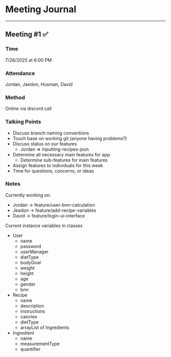 # Meeting Journal 
___
## Meeting #1 ✅
### Time
7/26/2025 at 6:00 PM
### Attendance
Jordan, Jaedon, Husman, David
### Method
Online via discord call
### Talking Points
* Discuss branch naming conventions
* Touch base on working git (anyone having problems?)
* Discuss status on our features 
  * Jordan => inputting-recipes-json
* Determine all necessary main features for app
  * Determine sub-features for main features
* Assign features to individuals for this week
* Time for questions, concerns, or ideas
### Notes
Currently working on:
* Jordan -> feature/user-bmr-calculation
* Jeadon -> feature/add-recipe-variables
* David -> feature/login-ui-interface

Current instance variables in classes
* User
     - name
     - password
     - userManager
     - dietType
     - bodyGoal
     - weight
     - height
     - age
     - gender
     - bmr
* Recipe
  - name
  - description
  - instructions
  - calories
  - dietType
  - arrayList of Ingredients 
* Ingredient
  - name
  - measurementType
  - quantifier
